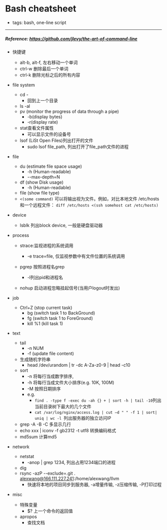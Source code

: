 # Bash cheatsheet

- tags: bash, one-line script

* * *

##### Reference: https://github.com/jlevy/the-art-of-command-line

- 快捷键
  - alt-b, alt-f, 左右移动一个单词
  - ctrl-w 删除最后一个单词
  - ctrl-k 删除光标之后的所有内容

- file system
  - cd -
    - 回到上一个目录
  - ls -al
  - pv (monitor the progress of data through a pipe)
    - -b(display bytes)
    - -r(display rate)
  - stat查看文件属性
    - 可以显示文件的设备号
  - lsof (LiSt Open Files)列出打开的文件
    - sudo lsof file_path, 列出打开了file_path文件的进程

- file
  - du (estimate file space usage)
    - -h (Human-readable)
    - --max-depth=N
  - df (show Disk usage)
    - -h (Human-readable)
  - file (show file type)
  - `<(some command)` 可以将输出视为文件。例如，对比本地文件 /etc/hosts 和一个远程文件：
      `diff /etc/hosts <(ssh somehost cat /etc/hosts)`

- device
  - lsblk 列出block device, 一般是硬盘驱动器

- process
  - strace:监视进程的系统调用
    - -e trace=file, 仅监视参数中有文件位置的系统调用

  - pgrep 按照进程名grep
    - -l列出pid和进程名
  - nohup 启动进程忽略挂起信号(当用户logout时发出)

- job
  - Ctrl+Z (stop current task)
    - bg (switch task 1 to BackGround)
    - fg (switch task 1 to ForeGround)
    - kill %1 (kill task 1)

- text
  - tail
    - -n NUM
    - -f (update file content)
  - 生成随机字符串
    - head /dev/urandom | tr -dc A-Za-z0-9 | head -c10
  - sort
    - -n 将每行当成数字排序,
    - -h 将每行当成文件大小排序(e.g. 10K, 100M)
    - -M 按照日期排序
    - e.g.
      - `find . -type f -exec du -ah {} + | sort -h | tail -10`列出当前目录树下最大的几个文件
      - `cat /var/log/nginx/access.log | cut –d " " -f 1 | sort| uniq | wc -l `列出服务器的独立访问IP
  - grep -A -B -C 多显示几行
  - echo xxx | iconv -f gb2312 -t utf8 转换编码格式
  - md5sum 计算md5
- network
  - netstat
    - -anop | grep 1234, 列出占用1234端口的进程
  - dig
  - rsync -azP --exclude=.git . alexwang@166.111.227.241:/home/alexwang/llvm
    - 快速将本地的项目同步到服务器, -a增量传输, -z压缩传输, -P打印过程
- misc
  - 特殊变量
    - $? 上一个命令的返回值
  - apropos
    - 查找文档
